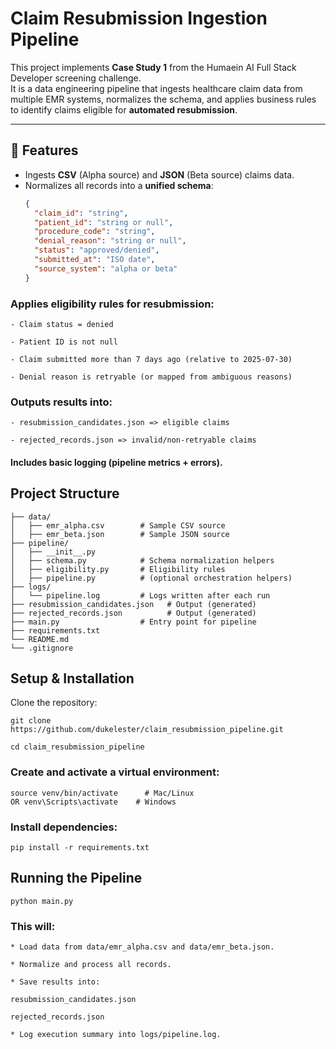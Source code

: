 # Claim Resubmission Ingestion Pipeline

This project implements **Case Study 1** from the Humaein AI Full Stack Developer screening challenge.  
It is a data engineering pipeline that ingests healthcare claim data from multiple EMR systems, normalizes the schema, and applies business rules to identify claims eligible for **automated resubmission**.

---

## 📌 Features
- Ingests **CSV** (Alpha source) and **JSON** (Beta source) claims data.
- Normalizes all records into a **unified schema**:
  ```json
  {
    "claim_id": "string",
    "patient_id": "string or null",
    "procedure_code": "string",
    "denial_reason": "string or null",
    "status": "approved/denied",
    "submitted_at": "ISO date",
    "source_system": "alpha or beta"
  }


### Applies eligibility rules for resubmission:

    - Claim status = denied

    - Patient ID is not null

    - Claim submitted more than 7 days ago (relative to 2025-07-30)

    - Denial reason is retryable (or mapped from ambiguous reasons)

### Outputs results into:

    - resubmission_candidates.json => eligible claims

    - rejected_records.json => invalid/non-retryable claims

#### Includes basic logging (pipeline metrics + errors).


## Project Structure

```claim_resubmission_pipeline/
├── data/
│   ├── emr_alpha.csv        # Sample CSV source
│   ├── emr_beta.json        # Sample JSON source
├── pipeline/
│   ├── __init__.py
│   ├── schema.py            # Schema normalization helpers
│   ├── eligibility.py       # Eligibility rules
│   ├── pipeline.py          # (optional orchestration helpers)
├── logs/
│   └── pipeline.log         # Logs written after each run
├── resubmission_candidates.json   # Output (generated)
├── rejected_records.json          # Output (generated)
├── main.py                  # Entry point for pipeline
├── requirements.txt
└── README.md
└── .gitignore
```

## Setup & Installation

Clone the repository:

```
git clone https://github.com/dukelester/claim_resubmission_pipeline.git

cd claim_resubmission_pipeline
```


### Create and activate a virtual environment:

```python3 -m venv venv
source venv/bin/activate      # Mac/Linux
OR venv\Scripts\activate    # Windows
```


### Install dependencies:

`pip install -r requirements.txt`

## Running the Pipeline

`python main.py`

### This will:

    * Load data from data/emr_alpha.csv and data/emr_beta.json.

    * Normalize and process all records.

    * Save results into:

    resubmission_candidates.json

    rejected_records.json

    * Log execution summary into logs/pipeline.log.